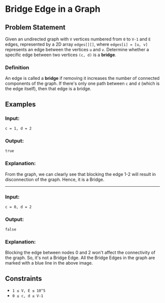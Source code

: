 # Bridge Edge in a Graph


## Problem Statement

Given an undirected graph with `V` vertices numbered from `0` to `V-1` and `E` edges, represented by a 2D array `edges[][]`, where `edges[i] = [u, v]` represents an edge between the vertices `u` and `v`. Determine whether a specific edge between two vertices `(c, d)` is a **bridge**.

### Definition
An edge is called a **bridge** if removing it increases the number of connected components of the graph. If there's only one path between `c` and `d` (which is the edge itself), then that edge is a bridge.

## Examples

### Input:
```
c = 1, d = 2
```
### Output:
```
true
```
### Explanation:
From the graph, we can clearly see that blocking the edge 1-2 will result in disconnection of the graph. Hence, it is a Bridge.

---

### Input:
```
c = 0, d = 2
```
### Output:
```
false
```
### Explanation:
Blocking the edge between nodes 0 and 2 won't affect the connectivity of the graph. So, it's not a Bridge Edge. All the Bridge Edges in the graph are marked with a blue line in the above image.

## Constraints
- `1 ≤ V, E ≤ 10^5`
- `0 ≤ c, d ≤ V-1`

